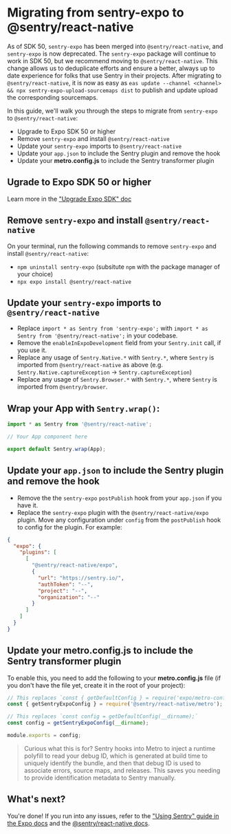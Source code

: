 # Migrating from sentry-expo to @sentry/react-native

As of SDK 50, `sentry-expo` has been merged into `@sentry/react-native`, and `sentry-expo` is now deprecated. The `sentry-expo` package will continue to work in SDK 50, but we recommend moving to `@sentry/react-native`. This change allows us to deduplicate efforts and ensure a better, always up to date experience for folks that use Sentry in their projects. After migrating to `@sentry/react-native`, it is now as easy as `eas update --channel <channel> && npx sentry-expo-upload-sourcemaps dist` to publish and update upload the corresponding sourcemaps.

In this guide, we'll walk you through the steps to migrate from `sentry-expo` to `@sentry/react-native`:

- Upgrade to Expo SDK 50 or higher
- Remove `sentry-expo` and install `@sentry/react-native`
- Update your `sentry-expo` imports to `@sentry/react-native`
- Update your `app.json` to include the Sentry plugin and remove the hook
- Update your **metro.config.js** to include the Sentry transformer plugin

## Ugrade to Expo SDK 50 or higher

Learn more in the ["Upgrade Expo SDK" doc](https://docs.expo.dev/workflow/upgrading-expo-sdk-walkthrough/) 

## Remove `sentry-expo` and install `@sentry/react-native`

On your terminal, run the following commands to remove `sentry-expo` and install `@sentry/react-native`:

- `npm uninstall sentry-expo` (subsitute `npm` with the package manager of your choice)
- `npx expo install @sentry/react-native`

## Update your `sentry-expo` imports to `@sentry/react-native`

- Replace `import * as Sentry from 'sentry-expo';` with `import * as Sentry from '@sentry/react-native';` in your codebase.
- Remove the `enableInExpoDevelopment` field from your `Sentry.init` call, if you use it.
- Replace any usage of `Sentry.Native.*` with `Sentry.*`, where `Sentry` is imported from `@sentry/react-native` as above (e.g. `Sentry.Native.captureException` -> `Sentry.captureException`)
- Replace any usage of `Sentry.Browser.*` with `Sentry.*`, where `Sentry` is imported from `@sentry/browser`.

## Wrap your App with `Sentry.wrap()`:
```javascript
import * as Sentry from '@sentry/react-native';

// Your App component here

export default Sentry.wrap(App);
```

## Update your `app.json` to include the Sentry plugin and remove the hook

- Remove the the `sentry-expo` `postPublish` hook from your `app.json` if you have it.
- Replace the `sentry-expo` plugin with the `@sentry/react-native/expo` plugin. Move any configuration under `config` from the `postPublish` hook to config for the plugin. For example:

```json
{
  "expo": {
    "plugins": [
      [
        "@sentry/react-native/expo",
        {
          "url": "https://sentry.io/",
          "authToken": "--",
          "project": "--",
          "organization": "--"
        }
      ]
    ]
  }
}
```

## Update your **metro.config.js** to include the Sentry transformer plugin

To enable this, you need to add the following to your **metro.config.js** file (if you don't have the file yet, create it in the root of your project):

```js
// This replaces `const { getDefaultConfig } = require('expo/metro-config');`
const { getSentryExpoConfig } = require('@sentry/react-native/metro');

// This replaces `const config = getDefaultConfig(__dirname);`
const config = getSentryExpoConfig(__dirname);

module.exports = config;
```

> Curious what this is for? Sentry hooks into Metro to inject a runtime polyfill to read your debug ID, which is generated at build time to uniquely identify the bundle, and then that debug ID is used to associate errors, source maps, and releases. This saves you needing to provide identification metadata to Sentry manually.

## What's next?

You're done! If you run into any issues, refer to the ["Using Sentry" guide in the Expo docs](https://docs.expo.dev/guides/using-sentry/) and the [@sentry/react-native docs](https://docs.sentry.io/platforms/react-native/).
